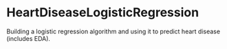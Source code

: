 # HeartDiseaseLogisticRegression
Building a logistic regression algorithm and using it to predict heart disease (includes EDA).
